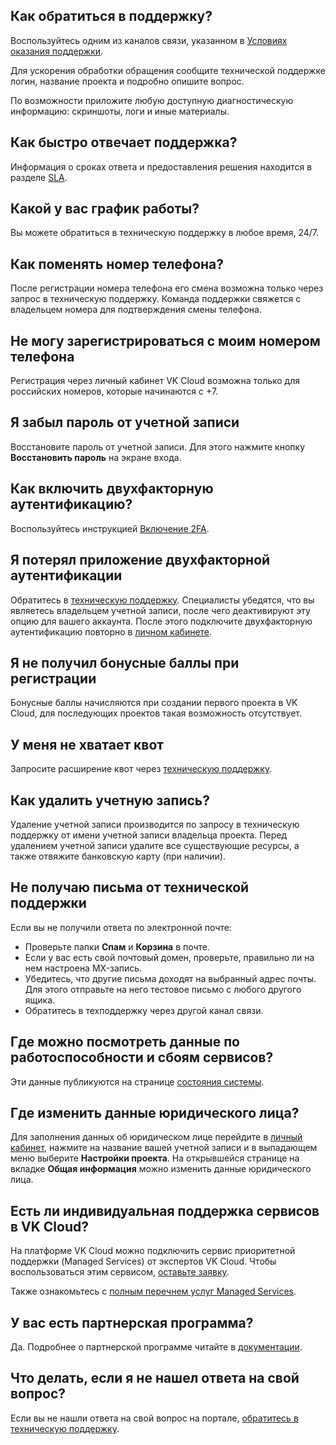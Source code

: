 ## Как обратиться в поддержку?

Воспользуйтесь одним из каналов связи, указанном в [Условиях оказания поддержки](../support/support-info/).

<info>

Для ускорения обработки обращения сообщите технической поддержке логин, название проекта и подробно опишите вопрос.

</info>

По возможности приложите любую доступную диагностическую информацию: скриншоты, логи и иные материалы.

## Как быстро отвечает поддержка?

Информация о сроках ответа и предоставления решения находится в разделе [SLA](../support/sla).

## Какой у вас график работы?

Вы можете обратиться в техническую поддержку в любое время, 24/7.

## Как поменять номер телефона?

После регистрации номера телефона его смена возможна только через запрос в техническую поддержку. Команда поддержки свяжется с владельцем номера для подтверждения смены телефона.  

## Не могу зарегистрироваться с моим номером телефона

Регистрация через личный кабинет VK Cloud возможна только для российских номеров, которые начинаются с +7.

## Я забыл пароль от учетной записи

Восстановите пароль от учетной записи. Для этого нажмите кнопку **Восстановить пароль** на экране входа.

## Как включить двухфакторную аутентификацию?

Воспользуйтесь инструкцией [Включение 2FA](/ru/base/account/instructions/account-manage/manage-2fa).

## Я потерял приложение двухфакторной аутентификации

Обратитесь в [техническую поддержку](/ru/contacts). Специалисты убедятся, что вы являетесь владельцем учетной записи, после чего деактивируют эту опцию для вашего аккаунта. После этого подключите двухфакторную аутентификацию повторно в [личном кабинете](https://mcs.mail.ru/app/account/profile).

## Я не получил бонусные баллы при регистрации

Бонусные баллы начисляются при создании первого проекта в VK Cloud, для последующих проектов такая возможность отсутствует.

## У меня не хватает квот

Запросите расширение квот через [техническую поддержку](/ru/contacts).  

## Как удалить учетную запись?

Удаление учетной записи производится по запросу в техническую поддержку от имени учетной записи владельца проекта. Перед удалением учетной записи удалите все существующие ресурсы, а также отвяжите банковскую карту (при наличии).

## Не получаю письма от технической поддержки

Если вы не получили ответа по электронной почте:

- Проверьте папки **Спам** и **Корзина** в почте.
- Если у вас есть свой почтовый домен, проверьте, правильно ли на нем настроена MX-запись.
- Убедитесь, что другие письма доходят на выбранный адрес почты. Для этого отправьте на него тестовое письмо с любого другого ящика.
- Обратитесь в техподдержку через другой канал связи.

## Где можно посмотреть данные по работоспособности и сбоям сервисов?

Эти данные публикуются на странице [состояния системы](https://status.mcs.mail.ru/).

## Где изменить данные юридического лица?

Для заполнения данных об юридическом лице перейдите в [личный кабинет](https://mcs.mail.ru/app/account/profile), нажмите на название вашей учетной записи и в выпадающем меню выберите **Настройки проекта**. На открывшейся странице на вкладке **Общая информация** можно изменить данные юридического лица.

## Есть ли индивидуальная поддержка сервисов в VK Cloud?

На платформе VK Cloud можно подключить сервис приоритетной поддержки (Managed Services) от экспертов VK Cloud. Чтобы воспользоваться этим сервисом, [оставьте заявку](https://mcs.mail.ru/managed-services/).

Также ознакомьтесь с [полным перечнем услуг Managed Services](/ru/additionals/start/support/support-info#individualnaya_podderzhka).

## У вас есть партнерская программа?

Да. Подробнее о партнерской программе читайте в [документации](../../start/partners).

## Что делать, если я не нашел ответа на свой вопрос?

Если вы не нашли ответа на свой вопрос на портале, [обратитесь в техническую поддержку](/ru/contacts).
